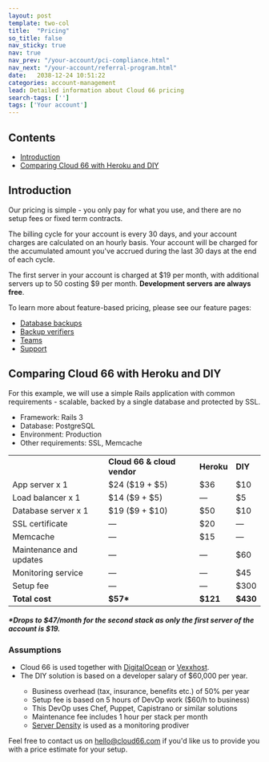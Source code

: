 ```yaml
---
layout: post
template: two-col
title:  "Pricing"
so_title: false
nav_sticky: true
nav: true
nav_prev: "/your-account/pci-compliance.html"
nav_next: "/your-account/referral-program.html"
date:   2038-12-24 10:51:22
categories: account-management
lead: Detailed information about Cloud 66 pricing
search-tags: ['']
tags: ['Your account']
---
```


<h2>Contents</h2>
<ul class="page-toc">
	<li>
		<a href="#intro">Introduction</a>
	</li>
	<li>
		<a href="#example">Comparing Cloud 66 with Heroku and DIY</a>
	</li>
</ul>

<h2 id="intro">Introduction</h2>

Our pricing is simple - you only pay for what you use, and there are no setup fees or fixed term contracts.

The billing cycle for your account is every 30 days, and your account charges are calculated on an hourly basis.
Your account will be charged for the accumulated amount you've accrued during the last 30 days at the end of each cycle.

The first server in your account is charged at $19 per month, with additional servers up to 50 costing $9 per month. <b>Development servers are always free</b>.

To learn more about feature-based pricing, please see our feature pages:

<ul class="page-toc">
<li><a href="/add-ins/backups.html#pricing">Database backups</a></li>
<li><a href="/stack-features/backup-verifiers.html#pricing">Backup verifiers</a></li>
<li><a href="/your-account/team-accounts.html#pricing">Teams</a></li>
<li><a href="/your-account/support.html">Support</a></li>
</ul>

<h2 id="example">Comparing Cloud 66 with Heroku and DIY</h2>

For this example, we will use a simple Rails application with common requirements - scalable, backed by a single database and protected by SSL.

* Framework: Rails 3
* Database: PostgreSQL
* Environment: Production
* Other requirements: SSL, Memcache

<table class='table table-bordered table-striped table-small'>
<tr>
  <td></td>
  <td><b>Cloud 66 & cloud vendor</b></td>
  <td><b>Heroku</b></td>
  <td><b>DIY</b></td>
</tr>
<tr>
  <td>App server x 1</td>
  <td>$24 ($19 + $5)</td>
  <td>$36</td>
  <td>$10</td>
</tr>
<tr>
  <td>Load balancer x 1</td>
  <td>$14 ($9 + $5)</td>
  <td>&mdash;</td>
  <td>$5</td>
</tr>
<tr>
  <td>Database server x 1</td>
  <td>$19 ($9 + $10)</td>
  <td>$50</td>
  <td>$10</td>
</tr>
<tr>
  <td>SSL certificate</td>
  <td>&mdash;</td>
  <td>$20</td>
  <td>&mdash;</td>
</tr>
<tr>
  <td>Memcache</td>
  <td>&mdash;</td>
  <td>$15</td>
  <td>&mdash;</td>
</tr>
<tr>
  <td>Maintenance and updates</td>
  <td>&mdash;</td>
  <td>&mdash;</td>
  <td>$60</td>
</tr>
<tr>
  <td>Monitoring service</td>
  <td>&mdash;</td>
  <td>&mdash;</td>
  <td>$45</td>
</tr>
<tr>
  <td>Setup fee</td>
  <td>&mdash;</td>
  <td>&mdash;</td>
  <td>$300</td>
</tr>
<tr>
  <td><b>Total cost</b></td>
  <td><b>$57*</b></td>
  <td><b>$121</b></td>
  <td><b>$430</b></td>
</tr>
</table>
<h5>*Drops to $47/month for the second stack as only the first server of the account is $19.</h5>

### Assumptions

<ul>
<li>Cloud 66 is used together with <a href="http://digitalocean.com">DigitalOcean</a> or <a href="http://vexxhost.com">Vexxhost</a>.</li>
<li>The DIY solution is based on a developer salary of $60,000 per year.</li>
<ul>
	<li>Business overhead (tax, insurance, benefits etc.) of 50% per year</li>
	<li>Setup fee is based on 5 hours of DevOp work ($60/h to business)</li>
	<li>This DevOp uses Chef, Puppet, Capistrano or similar solutions</li>
	<li>Maintenance fee includes 1 hour per stack per month</li>
	<li><a href="http://www.serverdensity.com/">Server Density</a> is used as a monitoring prodiver</li>
</ul>
</ul>

Feel free to contact us on <a href="mailto:hello@cloud66.com">hello@cloud66.com</a> if you'd like us to provide you with a price estimate for your setup.
